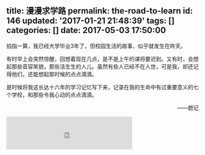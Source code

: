 title: 漫漫求学路
permalink: the-road-to-learn
id: 146
updated: '2017-01-21 21:48:39'
tags: []
categories: []
date: 2017-05-03 17:50:00
---

掐指一算，我已经大学毕业3年了，但校园生活的故事，似乎就发生在昨天。

有时早上会突然惊醒，回想着现在几点，是不是上午的课将要迟到。又有时，会想起那些音容笑貌，那些活生生的人儿。虽然有些人已经不在人世，可是我，却还记得他们，还能想起那时候的点点滴滴。

是时候将我这长达十六年的学习记忆写下来，记录在我的生命中有过重要意义的七个学校，和那些令我心动的点点滴滴。

<p style="text-align: right">——题记</p>

<iframe frameborder="no" border="0" marginwidth="0" marginheight="0" width=330 height=86 src="https://music.163.com/outchain/player?type=2&id=717657&auto=0&height=66"></iframe>

